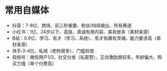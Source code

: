 # 常用自媒体

* 抖音：7-8亿、商场、前三秒重要、粉丝/持续输出、所有赛道
* 小红书：1亿、24岁以下、高级、真诚有用内容、美妆居多（素材来源）
* B站：0.9亿、学习、有才（学习、系统）、有才有趣有灵魂、能力要求高（素材来源）
* 快手:3-4亿、私域（老粉居多）、门槛较低
* 视频号：微信用户1/3、社交分发（私密赞）、正向激励类较多，年龄偏大、购买力强（单个付费高）